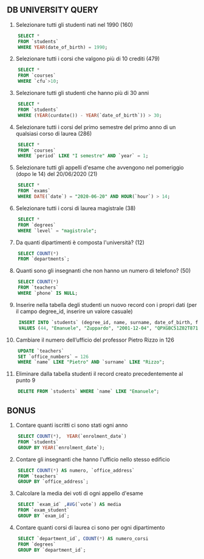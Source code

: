## DB UNIVERSITY QUERY

1. Selezionare tutti gli studenti nati nel 1990 (160)

```sql
    SELECT *
    FROM `students`
    WHERE YEAR(date_of_birth) = 1990;
```

2. Selezionare tutti i corsi che valgono più di 10 crediti (479)

```sql
    SELECT *
    FROM `courses`
    WHERE `cfu`>10;
```

3. Selezionare tutti gli studenti che hanno più di 30 anni

```sql
    SELECT *
    FROM `students`
    WHERE (YEAR(curdate()) - YEAR(`date_of_birth`)) > 30;
```

4. Selezionare tutti i corsi del primo semestre del primo anno di un qualsiasi corso di
   laurea (286)

```sql
    SELECT *
    FROM `courses`
    WHERE `period` LIKE "I semestre" AND `year` = 1;
```

5. Selezionare tutti gli appelli d'esame che avvengono nel pomeriggio (dopo le 14) del
   20/06/2020 (21)

```sql
    SELECT *
    FROM `exams`
    WHERE DATE(`date`) = "2020-06-20" AND HOUR(`hour`) > 14;
```

6. Selezionare tutti i corsi di laurea magistrale (38)

```sql
    SELECT *
    FROM `degrees`
    WHERE `level` = "magistrale";
```

7. Da quanti dipartimenti è composta l'università? (12)

```sql
    SELECT COUNT(*)
    FROM `departments`;
```

8. Quanti sono gli insegnanti che non hanno un numero di telefono? (50)

```sql
    SELECT COUNT(*)
    FROM `teachers`
    WHERE `phone` IS NULL;
```

9. Inserire nella tabella degli studenti un nuovo record con i propri dati (per il campo
   degree_id, inserire un valore casuale)

   ```sql
    INSERT INTO `students` (degree_id, name, surname, date_of_birth, fiscal_code, enrolment_date, registration_number, email)
    VALUES (44, "Emanuele", "Zuppardo", "2001-12-04", "QPXGBC51Z02T871B", "2025-01-07", 041201, "emanuele@gmail.com");
   ```

10. Cambiare il numero dell’ufficio del professor Pietro Rizzo in 126

```sql
    UPDATE `teachers`
    SET `office_numbers` = 126
    WHERE `name` LIKE "Pietro" AND `surname` LIKE "Rizzo";
```

11. Eliminare dalla tabella studenti il record creato precedentemente al punto 9

```sql
    DELETE FROM `students` WHERE `name` LIKE "Emanuele";
```

## BONUS

1. Contare quanti iscritti ci sono stati ogni anno

```sql
    SELECT COUNT(*),  YEAR(`enrolment_date`)
    FROM `students`
    GROUP BY YEAR(`enrolment_date`);
```

2. Contare gli insegnanti che hanno l'ufficio nello stesso edificio

```sql
    SELECT COUNT(*) AS numero, `office_address`
    FROM `teachers`
    GROUP BY `office_address`;
```

3. Calcolare la media dei voti di ogni appello d'esame

```sql
    SELECT `exam_id` ,AVG(`vote`) AS media
    FROM `exam_student`
    GROUP BY `exam_id`;
```

4. Contare quanti corsi di laurea ci sono per ogni dipartimento

```sql
    SELECT `department_id`, COUNT(*) AS numero_corsi
    FROM `degrees`
    GROUP BY `department_id`;
```
